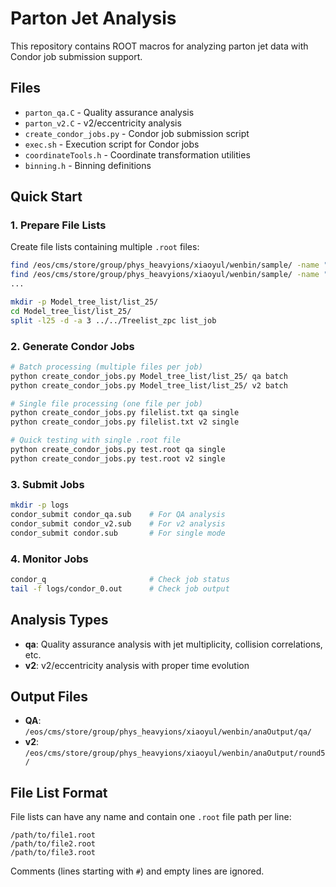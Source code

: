 # Parton Jet Analysis

This repository contains ROOT macros for analyzing parton jet data with Condor job submission support.

## Files

- `parton_qa.C` - Quality assurance analysis
- `parton_v2.C` - v2/eccentricity analysis  
- `create_condor_jobs.py` - Condor job submission script
- `exec.sh` - Execution script for Condor jobs
- `coordinateTools.h` - Coordinate transformation utilities
- `binning.h` - Binning definitions

## Quick Start

### 1. Prepare File Lists

Create file lists containing multiple `.root` files:

```bash
find /eos/cms/store/group/phys_heavyions/xiaoyul/wenbin/sample/ -name "*batch4*">>Treelist_zpc.list
find /eos/cms/store/group/phys_heavyions/xiaoyul/wenbin/sample/ -name "*batch5*">>Treelist_zpc.list
...

mkdir -p Model_tree_list/list_25/
cd Model_tree_list/list_25/
split -l25 -d -a 3 ../../Treelist_zpc list_job
```

### 2. Generate Condor Jobs

```bash
# Batch processing (multiple files per job)
python create_condor_jobs.py Model_tree_list/list_25/ qa batch
python create_condor_jobs.py Model_tree_list/list_25/ v2 batch

# Single file processing (one file per job)
python create_condor_jobs.py filelist.txt qa single
python create_condor_jobs.py filelist.txt v2 single

# Quick testing with single .root file
python create_condor_jobs.py test.root qa single
python create_condor_jobs.py test.root v2 single
```

### 3. Submit Jobs

```bash
mkdir -p logs
condor_submit condor_qa.sub    # For QA analysis
condor_submit condor_v2.sub    # For v2 analysis
condor_submit condor.sub       # For single mode
```

### 4. Monitor Jobs

```bash
condor_q                       # Check job status
tail -f logs/condor_0.out      # Check job output
```

## Analysis Types

- **qa**: Quality assurance analysis with jet multiplicity, collision correlations, etc.
- **v2**: v2/eccentricity analysis with proper time evolution

## Output Files

- **QA**: `/eos/cms/store/group/phys_heavyions/xiaoyul/wenbin/anaOutput/qa/`
- **v2**: `/eos/cms/store/group/phys_heavyions/xiaoyul/wenbin/anaOutput/round5/`

## File List Format

File lists can have any name and contain one `.root` file path per line:

```
/path/to/file1.root
/path/to/file2.root
/path/to/file3.root
```

Comments (lines starting with `#`) and empty lines are ignored.
